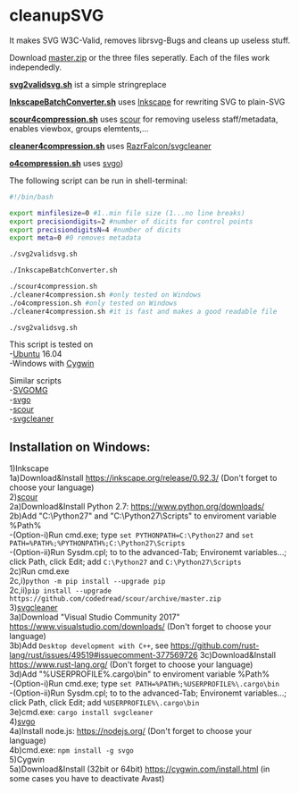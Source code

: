 # cleanupSVG
It makes SVG W3C-Valid, removes librsvg-Bugs and cleans up useless stuff.

Download [master.zip](https://github.com/JoKalliauer/cleanupSVG/archive/master.zip) or the three files seperatly.
Each of the files work independedly.

**[svg2validsvg.sh](https://github.com/JoKalliauer/cleanupSVG/blob/master/svg2validsvg.sh)** ist a simple stringreplace

**[InkscapeBatchConverter.sh](https://github.com/JoKalliauer/cleanupSVG/blob/master/InkscapeBatchConverter.sh)** uses [Inkscape](https://inkscape.org/en/develop/getting-started/) for rewriting SVG to plain-SVG

**[scour4compression.sh](https://github.com/JoKalliauer/cleanupSVG/blob/master/scour4compression.sh)** uses [scour](https://github.com/scour-project/scour) for removing useless staff/metadata, enables viewbox, groups elemtents,...

**[cleaner4compression.sh](https://github.com/JoKalliauer/cleanupSVG/blob/master/cleaner4compression.sh)** uses [RazrFalcon/svgcleaner](https://github.com/RazrFalcon/svgcleaner)

**[o4compression.sh](https://github.com/JoKalliauer/cleanupSVG/blob/master/o4compression.sh)** uses [svgo](https://github.com/svg/svgo))


The following script can be run in shell-terminal:
```bash
#!/bin/bash

export minfilesize=0 #1..min file size (1...no line breaks)
export precisiondigits=2 #number of dicits for control points
export precisiondigitsN=4 #number of dicits
export meta=0 #0 removes metadata

./svg2validsvg.sh

./InkscapeBatchConverter.sh

./scour4compression.sh
./cleaner4compression.sh #only tested on Windows
./o4compression.sh #only tested on Windows
./cleaner4compression.sh #it is fast and makes a good readable file

./svg2validsvg.sh


```

This script is tested on<br/>
-[Ubuntu](https://www.ubuntu.com/download/desktop) 16.04<br/>
-Windows with [Cygwin](https://cygwin.com/install.html)

Similar scripts<br/>
-[SVGOMG](https://github.com/jakearchibald/svgomg)<br/>
-[svgo](https://github.com/svg/svgo)<br/>
-[scour](https://github.com/scour-project/scour)<br/>
-[svgcleaner](https://github.com/RazrFalcon/svgcleaner)

## Installation on Windows:

1)Inkscape<br/>
1a)Download&Install https://inkscape.org/release/0.92.3/ (Don't forget to choose your language)<br/>
2)[scour](https://github.com/scour-project/scour)<br/>
2a)Download&Install Python 2.7: https://www.python.org/downloads/<br/>
2b)Add "C:\Python27" and "C:\Python27\Scripts" to enviroment variable %Path%<br/>
 -(Option-i)Run cmd.exe; type ```set PYTHONPATH=C:\Python27``` and ```set PATH=%PATH%;%PYTHONPATH%;C:\Python27\Scripts```<br/>
 -(Option-ii)Run Sysdm.cpl; to to the advanced-Tab; Environemt variables...; click Path, click Edit; add ```C:\Python27``` and ```C:\Python27\Scripts```<br/>
2c)Run cmd.exe<br/>
2c,i)```python -m pip install --upgrade pip```<br/>
2c,ii)```pip install --upgrade https://github.com/codedread/scour/archive/master.zip```<br/>
3)[svgcleaner](https://github.com/RazrFalcon/svgcleaner)<br/>
3a)Download "Visual Studio Community 2017" https://www.visualstudio.com/downloads/ (Don't forget to choose your language)<br/>
3b)Add `Desktop development with C++`, see https://github.com/rust-lang/rust/issues/49519#issuecomment-377569726
3c)Download&Install https://www.rust-lang.org/ (Don't forget to choose your language)<br/>
3d)Add "%USERPROFILE%\.cargo\bin" to enviroment variable %Path%<br/>
 -(Option-i)Run cmd.exe; type ```set PATH=%PATH%;%USERPROFILE%\.cargo\bin```<br/>
 -(Option-ii)Run Sysdm.cpl; to to the advanced-Tab; Environemt variables...; click Path, click Edit; add ```%USERPROFILE%\.cargo\bin```<br/>
3e)cmd.exe: ```cargo install svgcleaner```<br/>
4)[svgo](https://github.com/svg/svgo)<br/>
4a)Install node.js: https://nodejs.org/  (Don't forget to choose your language)<br/>
4b)cmd.exe: ```npm install -g svgo```<br/>
5)Cygwin<br/>
5a)Download&Install (32bit or 64bit) https://cygwin.com/install.html (in some cases you have to deactivate Avast)

